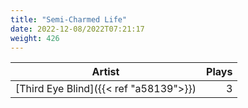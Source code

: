 ```yaml
---
title: "Semi-Charmed Life"
date: 2022-12-08/2022T07:21:17
weight: 426
---
```




 Artist | Plays 
----- | -----:
[Third Eye Blind]({{< ref "a58139">}}) | 3
